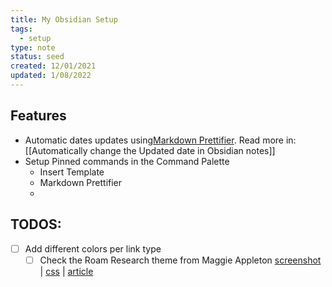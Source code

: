 ```yaml
---
title: My Obsidian Setup
tags:
  - setup
type: note
status: seed
created: 12/01/2021
updated: 1/08/2022
---
```


## Features

- Automatic dates updates using[Markdown Prettifier](https://github.com/cristianvasquez/obsidian-prettify).  Read more in:  [[Automatically change the Updated date in Obsidian notes]]
- Setup Pinned commands in the Command Palette
	- Insert Template
	- Markdown Prettifier
	- 

## TODOS:

- [ ] Add different colors per link type
	- [ ] Check the Roam Research theme from Maggie Appleton [screenshot](https://github.com/theianjones/roam-research-themes/blob/master/images/mappletons_screenshot_1.png) | [css](https://github.com/theianjones/roam-research-themes/blob/master/leyendecker.css) | [article](https://maggieappleton.com/paintingroam)
